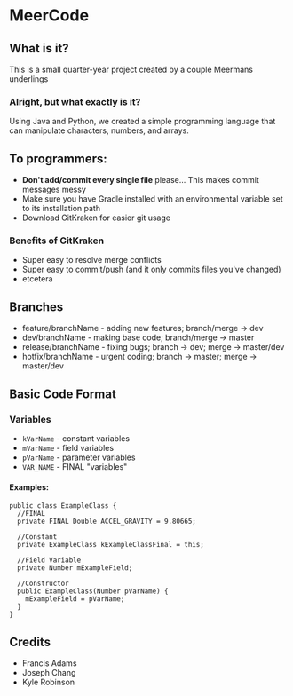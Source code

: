 # MeerCode
## What is it?
This is a small quarter-year project created by a couple Meermans underlings
### Alright, but what exactly is it?
Using Java and Python, we created a simple programming language that can manipulate characters, numbers, and arrays.

## To programmers:
- **Don't add/commit every single file** please... This makes commit messages messy
- Make sure you have Gradle installed with an environmental variable set to its installation path
- Download GitKraken for easier git usage
### Benefits of GitKraken
- Super easy to resolve merge conflicts
- Super easy to commit/push (and it only commits files you've changed)
- etcetera

## Branches
- feature/branchName - adding new features; branch/merge -> dev
- dev/branchName - making base code; branch/merge -> master
- release/branchName - fixing bugs; branch -> dev; merge -> master/dev
- hotfix/branchName - urgent coding; branch -> master; merge -> master/dev

## Basic Code Format
### Variables
- `kVarName` - constant variables
- `mVarName` - field variables
- `pVarName` - parameter variables
- `VAR_NAME` - FINAL "variables"
#### Examples:
```
public class ExampleClass {
  //FINAL
  private FINAL Double ACCEL_GRAVITY = 9.80665;
  
  //Constant
  private ExampleClass kExampleClassFinal = this;
  
  //Field Variable
  private Number mExampleField;
  
  //Constructor
  public ExampleClass(Number pVarName) {
    mExampleField = pVarName;
  }
}
```

## Credits
- Francis Adams
- Joseph Chang
- Kyle Robinson
